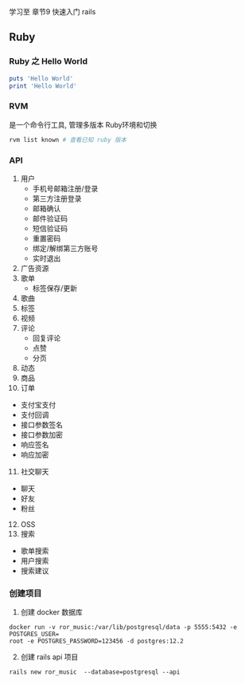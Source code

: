 学习至 章节9 快速入门 rails

## Ruby



### Ruby 之 Hello World
```ruby
puts 'Hello World'
print 'Hello World'
```

### RVM
是一个命令行工具, 管理多版本 Ruby环境和切换
```ruby
rvm list known # 查看已知 ruby 版本
```

### API
1. 用户
   - 手机号邮箱注册/登录
   - 第三方注册登录
   - 邮箱确认
   - 邮件验证码
   - 短信验证码
   - 重置密码
   - 绑定/解绑第三方账号
   - 实时退出
2. 广告资源
3. 歌单
   - 标签保存/更新
4. 歌曲
5. 标签
6. 视频
7. 评论
   - 回复评论
   - 点赞
   - 分页
8. 动态
9. 商品
10. 订单
   - 支付宝支付
   - 支付回调
   - 接口参数签名
   - 接口参数加密
   - 响应签名
   - 响应加密
11. 社交聊天
   - 聊天
   - 好友
   - 粉丝
12. OSS
13. 搜索
   - 歌单搜索
   - 用户搜索
   - 搜索建议

### 创建项目

1. 创建 docker 数据库
```
docker run -v ror_music:/var/lib/postgresql/data -p 5555:5432 -e POSTGRES_USER=
root -e POSTGRES_PASSWORD=123456 -d postgres:12.2
```

2. 创建 rails api 项目
```
rails new ror_music  --database=postgresql --api
```